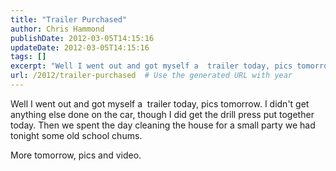 ```yaml
---
title: "Trailer Purchased"
author: Chris Hammond
publishDate: 2012-03-05T14:15:16
updateDate: 2012-03-05T14:15:16
tags: []
excerpt: "Well I went out and got myself a  trailer today, pics tomorrow. I didn't get anything else done on the car, though I did get the drill press put together today. Then we spent the day cleaning the house for a small party we had tonight some old school chums. More tomorrow, pics and..."
url: /2012/trailer-purchased  # Use the generated URL with year
---
```

<p>Well I went out and got myself a&nbsp; trailer today, pics tomorrow. I didn't get anything else done on the car, though I did get the drill press put together today. Then we spent the day cleaning the house for a small party we had tonight some old school chums.</p> <p>More tomorrow, pics and video.</p>

